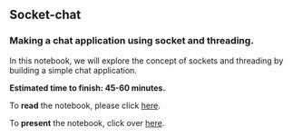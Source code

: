 ## Socket-chat
### Making a chat application using socket and threading.



In this notebook, we will explore the concept of sockets and threading by building a simple chat application.

**Estimated time to finish: 45-60 minutes.**

To **read** the notebook, please click [here](http://nbviewer.ipython.org/github/boshmaf/notebooks/blob/master/socket-chat/notebook.ipynb). 

To **present** the notebook, click over [here](http://nbviewer.jupyter.org/format/slides/github/boshmaf/notebooks/blob/master/socket-chat/notebook.ipynb).

